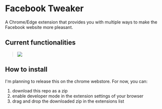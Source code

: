 # Facebook Tweaker
A Chrome/Edge extension that provides you with multiple ways to make the Facebook website more pleasant.

## Current functionalities
> ![](https://i.imgur.com/N5LO0Py.png)


## How to install
I'm planning to release this on the chrome webstore. For now, you can:
1. download this repo as a zip
2. enable developer mode in the extension settings of your browser
3. drag and drop the downloaded zip in the extensions list
